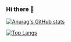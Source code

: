 ### Hi there 👋

[![Anurag's GitHub stats](https://github-readme-stats.vercel.app/api?username=baspa&count_private=true&theme=gruvbox)](https://github.com/baspa/github-readme-stats)

[![Top Langs](https://github-readme-stats.vercel.app/api/top-langs/?username=baspa&theme=gruvbox)](https://github.com/baspa/github-readme-stats)

